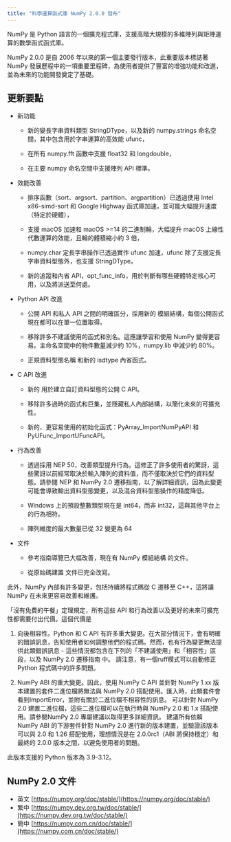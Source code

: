 ```yaml
---
title: "科學運算函式庫 NumPy 2.0.0 發布"
---
```


NumPy 是 Python 語言的一個擴充程式庫，支援高階大規模的多維陣列與矩陣運算的數學函式函式庫。

NumPy 2.0.0 是自 2006 年以來的第一個主要發行版本，此重要版本標誌著 NumPy 發展歷程中的一項重要里程碑，為使用者提供了豐富的增強功能和改進，並為未來的功能開發奠定了基礎。

## 更新要點

* 新功能

  * 新的變長字串資料類型 StringDType，以及新的 numpy.strings 命名空間，其中包含用於字串運算的高效能 ufunc，

  * 在所有 numpy.fft 函數中支援 float32 和 longdouble，

  * 在主要 numpy 命名空間中支援陣列 API 標準。

* 效能改善

  * 排序函數（sort、argsort、partition、argpartition）已透過使用 Intel x86-simd-sort 和 Google Highway 函式庫加速，並可能大幅提升速度（特定於硬體），

  * 支援 macOS 加速和 macOS >=14 的二進制輪，大幅提升 macOS 上線性代數運算的效能，且輪的體積縮小約 3 倍，

  * numpy.char 定長字串操作已透過實作 ufunc 加速，ufunc 除了支援定長字串資料型態外，也支援 StringDType。

  * 新的追蹤和內省 API，opt_func_info，用於判斷有哪些硬體特定核心可用，以及將派送至何處。

* Python API 改進

  * 公開 API 和私人 API 之間的明確區分，採用新的 模組結構，每個公開函式現在都可以在單一位置取得。

  * 移除許多不建議使用的函式和別名。這應讓學習和使用 NumPy 變得更容易。主命名空間中的物件數量減少約 10%，numpy.lib 中減少約 80%。

  * 正規資料型態名稱 和新的 isdtype 內省函式。

* C API 改進

  * 新的 用於建立自訂資料型態的公開 C API。

  * 移除許多過時的函式和巨集，並隱藏私人內部結構，以簡化未來的可擴充性。

  * 新的、更容易使用的初始化函式：PyArray_ImportNumPyAPI 和 PyUFunc_ImportUFuncAPI。

* 行為改善

  * 透過採用 NEP 50，改善類型提升行為。這修正了許多使用者的驚訝，這些驚訝以前經常取決於輸入陣列的資料值，而不僅取決於它們的資料型態。請參閱 NEP 和 NumPy 2.0 遷移指南，以了解詳細資訊，因為此變更可能會導致輸出資料型態變更，以及混合資料型態操作的精度降低。

  * Windows 上的預設整數類型現在是 int64，而非 int32，這與其他平台上的行為相符。

  * 陣列維度的最大數量已從 32 變更為 64

* 文件

  * 參考指南導覽已大幅改善，現在有 NumPy 模組結構 的文件。

  * 從原始碼建置 文件已完全改寫。

此外，NumPy 內部有許多變更，包括持續將程式碼從 C 遷移至 C++，這將讓 NumPy 在未來更容易改善和維護。

「沒有免費的午餐」定理規定，所有這些 API 和行為改善以及更好的未來可擴充性都需要付出代價。這個代價是

1. 向後相容性。Python 和 C API 有許多重大變更。在大部分情況下，會有明確的錯誤訊息，告知使用者如何調整他們的程式碼。然而，也有行為變更無法提供此類錯誤訊息 - 這些情況都包含在下列的「不建議使用」和「相容性」區段，以及 NumPy 2.0 遷移指南 中。
  請注意，有一個ruff模式可以自動修正 Python 程式碼中的許多問題。

2. NumPy ABI 的重大變更。因此，使用 NumPy C API 並針對 NumPy 1.xx 版本建置的套件二進位檔將無法與 NumPy 2.0 搭配使用。匯入時，此類套件會看到ImportError，並附有關於二進位檔不相容性的訊息。
  可以針對 NumPy 2.0 建置二進位檔，這些二進位檔可以在執行時與 NumPy 2.0 和 1.x 搭配使用。請參閱NumPy 2.0 專屬建議以取得更多詳細資訊。
  建議所有依賴 NumPy ABI 的下游套件針對 NumPy 2.0 進行新的版本建置，並驗證該版本可以與 2.0 和 1.26 搭配使用，理想情況是在 2.0.0rc1（ABI 將保持穩定）和最終的 2.0.0 版本之間，以避免使用者的問題。

此版本支援的 Python 版本為 3.9-3.12。

## NumPy 2.0 文件

* 英文 [https://numpy.org/doc/stable/](https://numpy.org/doc/stable/)
* 繁中 [https://numpy.dev.org.tw/doc/stable/](https://numpy.dev.org.tw/doc/stable/)
* 簡中 [https://numpy.com.cn/doc/stable/](https://numpy.com.cn/doc/stable/)
